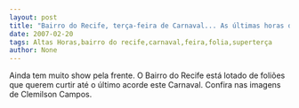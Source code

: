 ```yaml
---
layout: post
title: "Bairro do Recife, terça-feira de Carnaval... As últimas horas da folia"
date: 2007-02-20
tags: Altas Horas,bairro do recife,carnaval,feira,folia,superterça
author: None
---
```

Ainda tem muito show pela frente. O Bairro do Recife está lotado de foliões que querem curtir até o último acorde este Carnaval. Confira nas imagens de Clemilson Campos. 